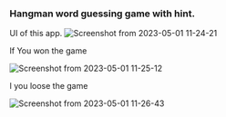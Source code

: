### Hangman word guessing game with hint.
UI of this app.
![Screenshot from 2023-05-01 11-24-21](https://user-images.githubusercontent.com/122250114/235413634-ffe20756-de1c-4181-b025-b249f12a3d59.png)

If You won the game

![Screenshot from 2023-05-01 11-25-12](https://user-images.githubusercontent.com/122250114/235413650-aafc67c3-f467-40b8-8832-4af9bfab10c6.png)

I you loose the game

![Screenshot from 2023-05-01 11-26-43](https://user-images.githubusercontent.com/122250114/235413756-7712739c-2e9f-4beb-b375-e44ba6a81b31.png)

